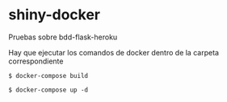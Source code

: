 # shiny-docker
Pruebas sobre bdd-flask-heroku

Hay que ejecutar los comandos de docker dentro de la carpeta correspondiente

```$ docker-compose build```

```$ docker-compose up -d```
